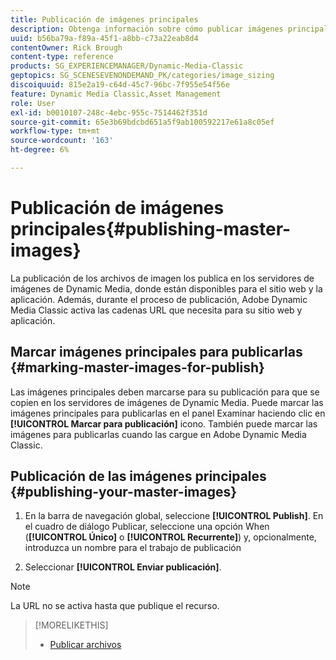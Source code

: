 ```yaml
---
title: Publicación de imágenes principales
description: Obtenga información sobre cómo publicar imágenes principales desde Adobe Dynamic Media Classic.
uuid: b56ba79a-f89a-45f1-a8bb-c73a22eab8d4
contentOwner: Rick Brough
content-type: reference
products: SG_EXPERIENCEMANAGER/Dynamic-Media-Classic
geptopics: SG_SCENESEVENONDEMAND_PK/categories/image_sizing
discoiquuid: 815e2a19-c64d-45c7-96bc-7f955e54f56e
feature: Dynamic Media Classic,Asset Management
role: User
exl-id: b0010107-248c-4ebc-955c-7514462f351d
source-git-commit: 65e3b69bdcbd651a5f9ab100592217e61a8c05ef
workflow-type: tm+mt
source-wordcount: '163'
ht-degree: 6%

---
```


# Publicación de imágenes principales{#publishing-master-images}

La publicación de los archivos de imagen los publica en los servidores de imágenes de Dynamic Media, donde están disponibles para el sitio web y la aplicación. Además, durante el proceso de publicación, Adobe Dynamic Media Classic activa las cadenas URL que necesita para su sitio web y aplicación.

## Marcar imágenes principales para publicarlas {#marking-master-images-for-publish}

Las imágenes principales deben marcarse para su publicación para que se copien en los servidores de imágenes de Dynamic Media. Puede marcar las imágenes principales para publicarlas en el panel Examinar haciendo clic en **[!UICONTROL Marcar para publicación]** icono. También puede marcar las imágenes para publicarlas cuando las cargue en Adobe Dynamic Media Classic.

## Publicación de las imágenes principales {#publishing-your-master-images}

1. En la barra de navegación global, seleccione **[!UICONTROL Publish]**. En el cuadro de diálogo Publicar, seleccione una opción When (**[!UICONTROL Único]** o **[!UICONTROL Recurrente]**) y, opcionalmente, introduzca un nombre para el trabajo de publicación

1. Seleccionar **[!UICONTROL Enviar publicación]**.

>[!NOTE]
>
>La URL no se activa hasta que publique el recurso.

>[!MORELIKETHIS]
>
>* [Publicar archivos](publishing-files.md#publishing_files)


